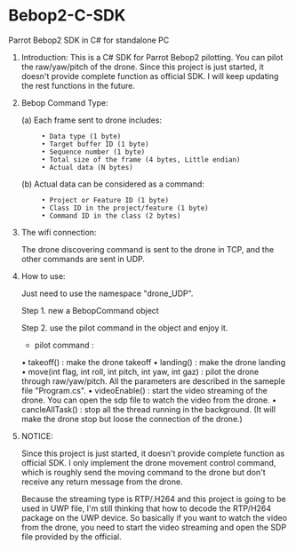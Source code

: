 # Bebop2-C-SDK
Parrot Bebop2  SDK in C# for standalone PC

1. Introduction: 
    This is a C# SDK for Parrot Bebop2 pilotting. You can pilot the raw/yaw/pitch of the drone. Since this project is just started, it doesn't provide complete function as official SDK. I will keep updating the rest functions in the future.

2. Bebop Command Type: 

    (a) Each frame sent to drone includes:

            • Data type (1 byte)
            • Target buffer ID (1 byte)
            • Sequence number (1 byte)
            • Total size of the frame (4 bytes, Little endian) 
            • Actual data (N bytes)

    (b) Actual data can be considered as a command:

            • Project or Feature ID (1 byte)
            • Class ID in the project/feature (1 byte)
            • Command ID in the class (2 bytes)

3. The wifi connection:

    The drone discovering command is sent to the drone in TCP, and the other commands are sent in UDP.

4. How to use: 

    Just need to use the namespace "drone_UDP".

    Step 1. new a BebopCommand object

    Step 2. use the pilot command in the object and enjoy it.

    * pilot command : 

    • takeoff() : make the drone takeoff
    • landing() : make the drone landing
    • move(int flag, int roll, int pitch, int yaw, int gaz) : pilot the drone through raw/yaw/pitch. All the parameters are described in the sameple file "Program.cs".
    • videoEnable() : start the video streaming of the drone. You can open the sdp file to watch the video from the drone.
    • cancleAllTask() : stop all the thread running in the background. (It will make the drone stop but loose the connection of the drone.)

5. NOTICE:

    Since this project is just started, it doesn't provide complete function as official SDK. I only implement the drone movement control command, which is roughly send the moving command to the drone but don't receive any return message from the drone.

    Because the streaming type is RTP/.H264 and this project is going to be used in UWP file, I'm still thinking that how to decode the RTP/H264 package on the UWP device. So basically if you want to watch the video from the drone, you need to start the video streaming and open the SDP file provided by the official.
    
